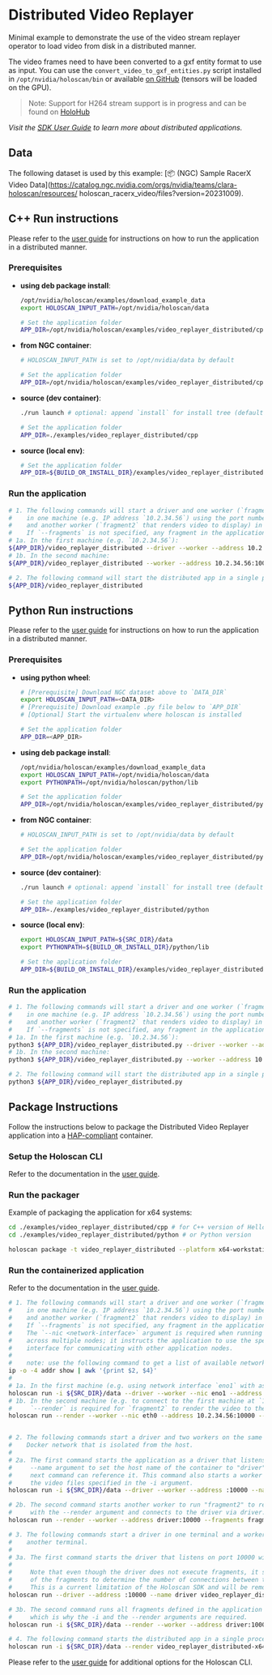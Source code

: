 # Distributed Video Replayer

Minimal example to demonstrate the use of the video stream replayer operator to load video from disk in a distributed manner.

The video frames need to have been converted to a gxf entity format to use as input. You can use the `convert_video_to_gxf_entities.py` script installed in `/opt/nvidia/holoscan/bin` or available [on GitHub](https://github.com/nvidia-holoscan/holoscan-sdk/tree/main/scripts#convert_video_to_gxf_entitiespy) (tensors will be loaded on the GPU).

> Note: Support for H264 stream support is in progress and can be found on [HoloHub](https://nvidia-holoscan.github.io/holohub)

*Visit the [SDK User Guide](https://docs.nvidia.com/holoscan/sdk-user-guide/holoscan_create_distributed_app.html) to learn more about distributed applications.*

## Data

The following dataset is used by this example:
[📦️ (NGC) Sample RacerX Video Data](https://catalog.ngc.nvidia.com/orgs/nvidia/teams/clara-holoscan/resources/
holoscan_racerx_video/files?version=20231009).

## C++ Run instructions

Please refer to the [user guide](https://docs.nvidia.com/holoscan/sdk-user-guide/examples/video_replayer_distributed.html#running-the-application) for instructions on how to run the application in a distributed manner.

### Prerequisites

* **using deb package install**:
  ```bash
  /opt/nvidia/holoscan/examples/download_example_data
  export HOLOSCAN_INPUT_PATH=/opt/nvidia/holoscan/data

  # Set the application folder
  APP_DIR=/opt/nvidia/holoscan/examples/video_replayer_distributed/cpp
  ```

* **from NGC container**:
  ```bash
  # HOLOSCAN_INPUT_PATH is set to /opt/nvidia/data by default

  # Set the application folder
  APP_DIR=/opt/nvidia/holoscan/examples/video_replayer_distributed/cpp
  ```
* **source (dev container)**:
  ```bash
  ./run launch # optional: append `install` for install tree (default: `build`)

  # Set the application folder
  APP_DIR=./examples/video_replayer_distributed/cpp
  ```
* **source (local env)**:
  ```bash
  # Set the application folder
  APP_DIR=${BUILD_OR_INSTALL_DIR}/examples/video_replayer_distributed/cpp
  ```

### Run the application

```bash
# 1. The following commands will start a driver and one worker (`fragment1` that reads video files)
#    in one machine (e.g. IP address `10.2.34.56`) using the port number `10000`,
#    and another worker (`fragment2` that renders video to display) in another machine.
#    If `--fragments` is not specified, any fragment in the application will be chosen to run.
# 1a. In the first machine (e.g. `10.2.34.56`):
${APP_DIR}/video_replayer_distributed --driver --worker --address 10.2.34.56:10000 --fragments fragment1
# 1b. In the second machine:
${APP_DIR}/video_replayer_distributed --worker --address 10.2.34.56:10000 --fragments fragment2

# 2. The following command will start the distributed app in a single process
${APP_DIR}/video_replayer_distributed
```

## Python Run instructions

Please refer to the [user guide](https://docs.nvidia.com/holoscan/sdk-user-guide/examples/video_replayer_distributed.html#running-the-application) for instructions on how to run the application in a distributed manner.

### Prerequisites

* **using python wheel**:
  ```bash
  # [Prerequisite] Download NGC dataset above to `DATA_DIR`
  export HOLOSCAN_INPUT_PATH=<DATA_DIR>
  # [Prerequisite] Download example .py file below to `APP_DIR`
  # [Optional] Start the virtualenv where holoscan is installed

  # Set the application folder
  APP_DIR=<APP_DIR>
  ```
* **using deb package install**:
  ```bash
  /opt/nvidia/holoscan/examples/download_example_data
  export HOLOSCAN_INPUT_PATH=/opt/nvidia/holoscan/data
  export PYTHONPATH=/opt/nvidia/holoscan/python/lib

  # Set the application folder
  APP_DIR=/opt/nvidia/holoscan/examples/video_replayer_distributed/python
  ```
* **from NGC container**:
  ```bash
  # HOLOSCAN_INPUT_PATH is set to /opt/nvidia/data by default

  # Set the application folder
  APP_DIR=/opt/nvidia/holoscan/examples/video_replayer_distributed/python
  ```
* **source (dev container)**:
  ```bash
  ./run launch # optional: append `install` for install tree (default: `build`)

  # Set the application folder
  APP_DIR=./examples/video_replayer_distributed/python
  ```
* **source (local env)**:
  ```bash
  export HOLOSCAN_INPUT_PATH=${SRC_DIR}/data
  export PYTHONPATH=${BUILD_OR_INSTALL_DIR}/python/lib

  # Set the application folder
  APP_DIR=${BUILD_OR_INSTALL_DIR}/examples/video_replayer_distributed/python
  ```

### Run the application

```bash
# 1. The following commands will start a driver and one worker (`fragment1` that reads video files)
#    in one machine (e.g. IP address `10.2.34.56`) using the port number `10000`,
#    and another worker (`fragment2` that renders video to display) in another machine.
#    If `--fragments` is not specified, any fragment in the application will be chosen to run.
# 1a. In the first machine (e.g. `10.2.34.56`):
python3 ${APP_DIR}/video_replayer_distributed.py --driver --worker --address 10.2.34.56:10000 --fragments fragment1
# 1b. In the second machine:
python3 ${APP_DIR}/video_replayer_distributed.py --worker --address 10.2.34.56:10000 --fragments fragment2

# 2. The following command will start the distributed app in a single process
python3 ${APP_DIR}/video_replayer_distributed.py
```

## Package Instructions

Follow the instructions below to package the Distributed Video Replayer application into a [HAP-compliant](https://docs.nvidia.com/holoscan/sdk-user-guide/cli/hap.html) container.

### Setup the Holoscan CLI

Refer to the documentation in the [user guide](https://docs.nvidia.com/holoscan/sdk-user-guide/holoscan_packager.html).

### Run the packager

Example of packaging the application for x64 systems:

```bash
cd ./examples/video_replayer_distributed/cpp # for C++ version of Hello World
cd ./examples/video_replayer_distributed/python # or Python version

holoscan package -t video_replayer_distributed --platform x64-workstation --platform-config dgpu --config video_replayer_distributed.yaml .
```

### Run the containerized application

Refer to the documentation in the [user guide](https://docs.nvidia.com/holoscan/sdk-user-guide/cli/cli/run.html).

```bash
# 1. The following commands will start a driver and one worker (`fragment1` that reads video files)
#    in one machine (e.g. IP address `10.2.34.56`) using the port number `10000`,
#    and another worker (`fragment2` that renders video to display) in another machine.
#    If `--fragments` is not specified, any fragment in the application will be chosen to run.
#    The `--nic <network-interface>` argument is required when running a distributed application
#    across multiple nodes; it instructs the application to use the specified network
#    interface for communicating with other application nodes.
#
#    note: use the following command to get a list of available network interface name and its assigned IP address.
ip -o -4 addr show | awk '{print $2, $4}'
#
# 1a. In the first machine (e.g. using network interface `eno1` with assigned IP address `10.2.34.56` ):
holoscan run -i ${SRC_DIR}/data --driver --worker --nic eno1 --address 10.2.34.56:10000 --fragments fragment1 video_replayer_distributed-x64-workstation-dgpu-linux-amd64:<version-of-image>
# 1b. In the second machine (e.g. to connect to the first machine at `10.2.34.56:10000` via network interface `eth0`.
#     `--render` is required for `fragment2` to render the video to the display):
holoscan run --render --worker --nic eth0 --address 10.2.34.56:10000 --fragments fragment2 video_replayer_distributed-x64-workstation-dgpu-linux-amd64:<version-of-image>


# 2. The following commands start a driver and two workers on the same machine in a
#    Docker network that is isolated from the host.
#
# 2a. The first command starts the application as a driver that listens on port 10000 and uses
#     --name argument to set the host name of the container to "driver" so
#     next command can reference it. This command also starts a worker to run "fragment1" that reads
#     the video files specified in the -i argument.
holoscan run -i ${SRC_DIR}/data --driver --worker --address :10000 --name driver --fragments fragment1 video_replayer_distributed-x64-workstation-dgpu-linux-amd64:<version-of-image>

# 2b. The second command starts another worker to run "fragment2" to render the video to the display
#     with the --render argument and connects to the driver via driver:10000.
holoscan run --render --worker --address driver:10000 --fragments fragment2 video_replayer_distributed-x64-workstation-dgpu-linux-amd64:<version-of-image>

# 3. The following commands start a driver in one terminal and a worker to run all fragments in
#    another terminal.
#
# 3a. The first command starts the driver that listens on port 10000 with the hostname set to "driver".
#
#     Note that even though the driver does not execute fragments, it still calls the `compose()` method
#     of the fragments to determine the number of connections between the fragments.
#     This is a current limitation of the Holoscan SDK and will be removed in the future.
holoscan run --driver --address :10000 --name driver video_replayer_distributed-x64-workstation-dgpu-linux-amd64:<version-of-image> # in one terminal

# 3b. The second command runs all fragments defined in the application via "--fragments all" argument
#     which is why the -i and the --render arguments are required.
holoscan run -i ${SRC_DIR}/data --render --worker --address driver:10000 --fragments all video_replayer_distributed-x64-workstation-dgpu-linux-amd64:<version-of-image> # in another terminal

# 4. The following command starts the distributed app in a single process
holoscan run -i ${SRC_DIR}/data --render video_replayer_distributed-x64-workstation-dgpu-linux-amd64:<version-of-image>
```

Please refer to the [user guide](https://docs.nvidia.com/holoscan/sdk-user-guide/cli/cli.html) for additional options for the Holoscan CLI.
